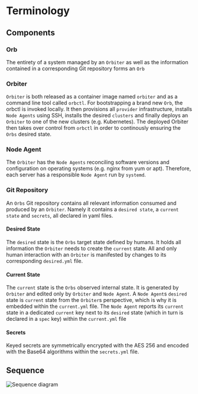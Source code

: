# Terminology

## Components

### Orb

The entirety of a system managed by an `Orbiter` as well as the information contained in a corresponding Git repository forms an `Orb`

### Orbiter

`Orbiter` is both released as a container image named `orbiter` and as a command line tool called `orbctl`. For bootstrapping a brand new `Orb`, the orbctl is invoked locally. It then provisions all `provider` infrastructure, installs `Node Agents` using SSH, installs the desired `clusters` and finally deploys an `Orbiter` to one of the new clusters (e.g. Kubernetes). The deployed Orbiter then takes over control from `orbctl` in order to continously ensuring the `Orbs` desired state.

### Node Agent

The `Orbiter` has the `Node Agents` reconciling software versions and configuration on operating systems (e.g. nginx from yum or apt). Therefore, each server has a responsible `Node Agent` run by `systemd`.

### Git Repository

An `Orbs` Git repository contains all relevant information consumed and produced by an `Orbiter`. Namely it contains a `desired state`, a `current state` and `secrets`, all declared in yaml files.

#### Desired State

The `desired` state is the `Orbs` target state defined by humans. It holds all information the `Orbiter` needs to create the `current` state. All and only human interaction with an `Orbiter` is manifested by changes to its corresponding `desired.yml` file.

#### Current State

The `current` state is the `Orbs` observed internal state. It is generated by `Orbiter` and edited only by `Orbiter` and `Node Agent`. A `Node Agent`s `desired` state is `current` state from the `Orbiter`s perspective, which is why it is embedded within the `current.yml` file. The `Node Agent` reports its `current` state in a dedicated `current` key next to its `desired` state (which in turn is declared in a `spec` key) within the `current.yml` file

#### Secrets

Keyed secrets are symmetrically encrypted with the AES 256 and encoded with the Base64 algorithms within the `secrets.yml` file.

## Sequence

![Sequence diagram](./sequencediagram.org.svg)
